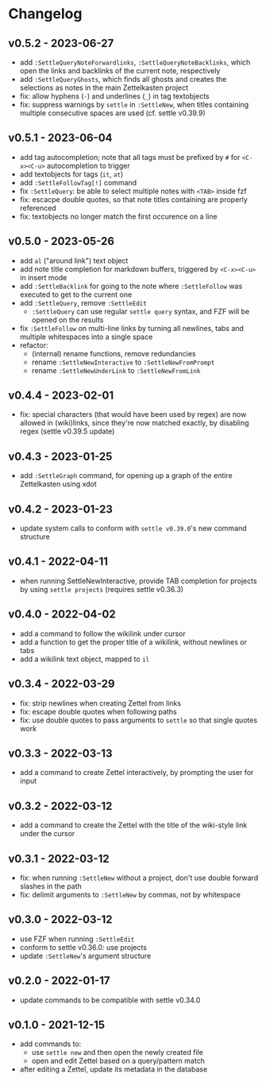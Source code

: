 # Changelog

## v0.5.2 - 2023-06-27

- add `:SettleQueryNoteForwardlinks`, `:SettleQueryNoteBacklinks`, which open
    the links and backlinks of the current note, respectively
- add `:SettleQueryGhosts`, which finds all ghosts and creates the selections as
    notes in the main Zettelkasten project
- fix: allow hyphens (`-`) and underlines (`_`) in tag textobjects
- fix: suppress warnings by `settle` in `:SettleNew`, when titles containing
    multiple consecutive spaces are used (cf. settle v0.39.9)

## v0.5.1 - 2023-06-04

- add tag autocompletion; note that all tags must be prefixed by `#` for
    `<C-x><C-u>` autocompletion to trigger
- add textobjects for tags (`it`, `at`)
- add `:SettleFollowTag[!]` command
- fix `:SettleQuery`: be able to select multiple notes with `<TAB>` inside fzf
- fix: escacpe double quotes, so that note titles containing are properly
    referenced
- fix: textobjects no longer match the first occurence on a line

## v0.5.0 - 2023-05-26

- add `al` ("around link") text object
- add note title completion for markdown buffers, triggered by `<C-x><C-u>` in
    insert mode
- add `:SettleBacklink` for going to the note where `:SettleFollow` was executed
    to get to the current one
- add `:SettleQuery`, remove `:SettleEdit`
    - `:SettleQuery` can use regular `settle query` syntax, and FZF will be
        opened on the results
- fix `:SettleFollow` on multi-line links by turning all newlines, tabs and
    multiple whitespaces into a single space
- refactor:
    - (internal) rename functions, remove redundancies
    - rename `:SettleNewInteractive` to `:SettleNewFromPrompt`
    - rename `:SettleNewUnderLink` to `:SettleNewFromLink`

## v0.4.4 - 2023-02-01

- fix: special characters (that would have been used by regex) are now allowed
    in (wiki)links, since they're now matched exactly, by disabling regex
    (settle v0.39.5 update)

## v0.4.3 - 2023-01-25

- add `:SettleGraph` command, for opening up a graph of the entire Zettelkasten
    using xdot

## v0.4.2 - 2023-01-23

- update system calls to conform with `settle v0.39.0`'s new command structure

## v0.4.1 - 2022-04-11

- when running SettleNewInteractive, provide TAB completion for projects by
    using `settle projects` (requires settle v0.36.3)

## v0.4.0 - 2022-04-02

- add a command to follow the wikilink under cursor
- add a function to get the proper title of a wikilink, without newlines or tabs
- add a wikilink text object, mapped to `il`

## v0.3.4 - 2022-03-29

- fix: strip newlines when creating Zettel from links
- fix: escape double quotes when following paths
- fix: use double quotes to pass arguments to `settle` so that single quotes
    work

## v0.3.3 - 2022-03-13

- add a command to create Zettel interactively, by prompting the user for input

## v0.3.2 - 2022-03-12

- add a command to create the Zettel with the title of the wiki-style link under
    the cursor

## v0.3.1 - 2022-03-12

- fix: when running `:SettleNew` without a project, don't use double forward
    slashes in the path
- fix: delimit arguments to `:SettleNew` by commas, not by whitespace

## v0.3.0 - 2022-03-12

- use FZF when running `:SettleEdit`
- conform to settle v0.36.0: use projects
- update `:SettleNew`'s argument structure

## v0.2.0 - 2022-01-17

- update commands to be compatible with settle v0.34.0

## v0.1.0 - 2021-12-15

- add commands to:
    - use `settle new` and then open the newly created file
    - open and edit Zettel based on a query/pattern match
- after editing a Zettel, update its metadata in the database
